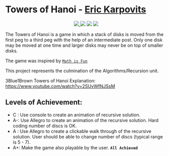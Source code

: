 # Towers of Hanoi - [Eric Karpovits](https://github.com/EricKarpovits)

<p align="center">
  <a href="https://github.com/EricKarpovits/">
         <img src="https://img.shields.io/badge/developer-EricKarpovits-blue?style=flat-square&logo=github">
  </a> 
  <img src="https://img.shields.io/badge/version-1.2.2-brightgreen?style=flat-square&color=2bbc8a"> <img src="https://img.shields.io/badge/build-passed-brightgreen?style=flat-square"> <img src="https://img.shields.io/badge/made%20with-C++-1f425f.svg?style=flat-square&logo=c%2B%2B">
</p>

The Towers of Hanoi is a game in which a stack of disks is moved from the first peg to a third peg with the help of an intermediate post.  Only one disk may be moved at one time and larger disks may never be on top of smaller disks.

The game was inspired by [`Math is Fun`](http://www.mathsisfun.com/games/towerofhanoi.html)

This project represents the culmination of the Algorithms/Recursion unit. 

3Blue1Brown Towers of Hanoi Explanation: https://www.youtube.com/watch?v=2SUvWfNJSsM

Levels of Achievement:
-----
  * C  : Use console to create an animation of recursive solution.  
  * A-: Use Allegro to create an animation of the recursive solution. Hard coding number of discs is OK.
  * A  : Use Allegro to create a clickable walk through of the recursive solution. User should be able to change number of discs (typical range is 5 - 7).
  * A+: Make the game also playable by the user. 
**`All Achieved`**
